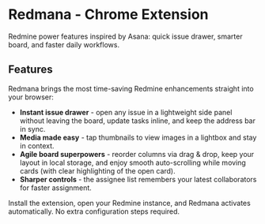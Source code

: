 # Redmana - Chrome Extension

Redmine power features inspired by Asana: quick issue drawer, smarter board, and faster daily workflows.

## Features
Redmana brings the most time-saving Redmine enhancements straight into your browser:

- **Instant issue drawer** - open any issue in a lightweight side panel without leaving the board, update tasks inline, and keep the address bar in sync.
- **Media made easy** - tap thumbnails to view images in a lightbox and stay in context.
- **Agile board superpowers** - reorder columns via drag & drop, keep your layout in local storage, and enjoy smooth auto-scrolling while moving cards (with clear highlighting of the open card).
- **Sharper controls** - the assignee list remembers your latest collaborators for faster assignment.

Install the extension, open your Redmine instance, and Redmana activates automatically. No extra configuration steps required.

